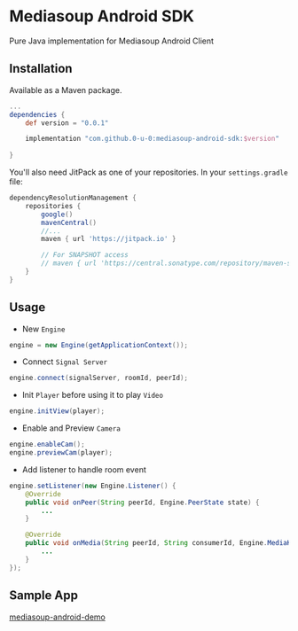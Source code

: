 # Mediasoup Android SDK

Pure Java implementation for Mediasoup Android Client

## Installation

Available as a Maven package.
```groovy title="build.gradle"
...
dependencies {
    def version = "0.0.1"

    implementation "com.github.0-u-0:mediasoup-android-sdk:$version"
    
}
```

You'll also need JitPack as one of your repositories. In your `settings.gradle` file:

```groovy title="settings.gradle"
dependencyResolutionManagement {
    repositories {
        google()
        mavenCentral()
        //...
        maven { url 'https://jitpack.io' }

        // For SNAPSHOT access
        // maven { url 'https://central.sonatype.com/repository/maven-snapshots/' }
    }
}
```

## Usage

* New `Engine`
```java
engine = new Engine(getApplicationContext());
```

* Connect `Signal Server`
```java
engine.connect(signalServer, roomId, peerId);
```

* Init `Player` before using it to play `Video`
```java
engine.initView(player);
```

* Enable and Preview `Camera`
```java
engine.enableCam();
engine.previewCam(player);
```

* Add listener to handle room event
```java
engine.setListener(new Engine.Listener() {
    @Override
    public void onPeer(String peerId, Engine.PeerState state) {
        ...
    }

    @Override
    public void onMedia(String peerId, String consumerId, Engine.MediaKind kind, boolean available) {
        ...
    }
});

```

## Sample App

[mediasoup-android-demo](https://github.com/0-u-0/mediasoup-android-demo)


